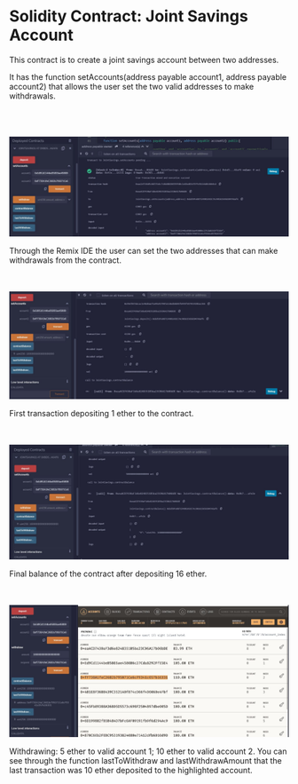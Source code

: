 # Solidity Contract: Joint Savings Account

This contract is to create a joint savings account between two addresses. 

It has the function setAccounts(address payable account1, address payable account2) that allows the user set the two valid addresses to make withdrawals. 
<br>
<br>
<br>
<br>
<p align='center'> <img src='Execution_Results/picture_setAccounts.JPG'></p>
Through the Remix IDE the user can set the two addresses that can make withdrawals from the contract. 
 <br>
 <br>
 <br>
<p align='center'> <img src='Execution_Results/picture_1ether.JPG'></p>
First transaction depositing 1 ether to the contract.
<br>
<br>
<br>
<p align='center'> <img src='Execution_Results/picture_final balance.JPG'></p>
Final balance of the contract after depositing 16 ether.
<br>
<br>
<br>
<p align='center'> <img src='Execution_Results/picture_final state.JPG'></p>
Withdrawing: 5 ether to valid account 1; 10 ether to valid account 2.
You can see through the function lastToWithdraw and lastWithdrawAmount that the last transaction was 10 ether deposited to the highlighted account. 



